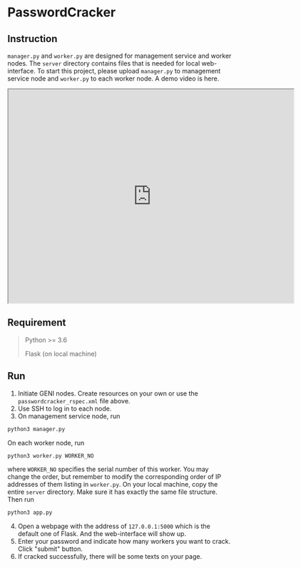 # PasswordCracker

## Instruction

`manager.py` and `worker.py` are designed for management service and worker nodes. The `server` directory contains files that is needed for local web-interface. To start this project, please upload `manager.py` to management service node and `worker.py` to each worker node. A demo video is here.

<iframe src="https://drive.google.com/file/d/19WShcWp8U4CRlDlgttdfOm7hAjwtwFQx/preview" width="640" height="480" allow="autoplay"></iframe>

## Requirement

> Python >= 3.6
>
> Flask (on local machine)

## Run

1. Initiate GENI nodes. Create resources on your own or use the `passwordcracker_rspec.xml` file above.
2. Use SSH to log in to each node.
3. On management service node, run
```bash
python3 manager.py
```
On each worker node, run
```bash
python3 worker.py WORKER_NO
```
where `WORKER_NO` specifies the serial number of this worker. You may change the order, but remember to modify the corresponding order of IP addresses of them listing in `worker.py`.
On your local machine, copy the entire `server` directory. Make sure it has exactly the same file structure. Then run
```bash
python3 app.py
```
4. Open a webpage with the address of `127.0.0.1:5000` which is the default one of Flask. And the web-interface will show up.
5. Enter your password and indicate how many workers you want to crack. Click "submit" button.
6. If cracked successfully, there will be some texts on your page.
